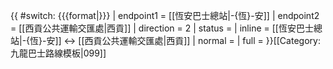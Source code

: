 {{ #switch: {{{format|}}}
  | endpoint1 = [[恆安巴士總站|-{恆}-安]]
  | endpoint2 = [[西貢公共運輸交匯處|西貢]]
  | direction = 2
  | status =
  | inline = [[恆安巴士總站|-{恆}-安]] ↔ [[西貢公共運輸交匯處|西貢]]
  | normal = 
  | full =
}}<noinclude>[[Category:九龍巴士路線模板|099]]</noinclude>